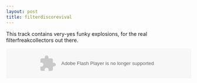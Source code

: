 ```yaml
---
layout: post
title: filterdiscorevival
---
```

This track contains very-yes funky explosions, for the real filterfreakcollectors out there.  
  

<object height="81" width="100%">
<param name="movie" value="http://player.soundcloud.com/player.swf?url=http%3A%2F%2Fapi.soundcloud.com%2Ftracks%2F9002950">
</param>
<param name="allowscriptaccess" value="always">
</param>
<embed allowscriptaccess="always" height="81" src="http://player.soundcloud.com/player.swf?url=http%3A%2F%2Fapi.soundcloud.com%2Ftracks%2F9002950" type="application/x-shockwave-flash" width="100%">
</embed>
</object>
